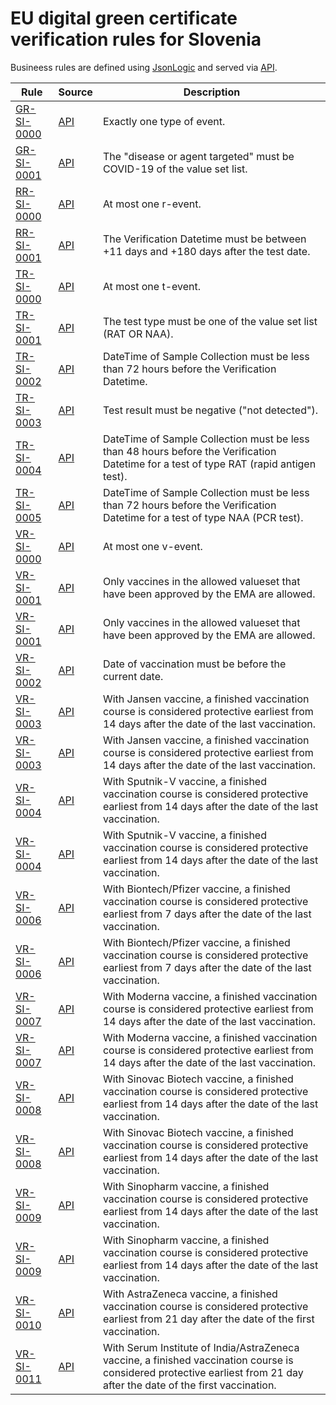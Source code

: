# EU digital green certificate verification rules for Slovenia

Busineess rules are defined using [JsonLogic](https://jsonlogic.com) and served via [API](https://dgca-businessrule-service.cfapps.eu10.hana.ondemand.com/rules/SI).

| Rule | Source | Description |
| ---- | ------ | ----------- |
| [GR-SI-0000](GR-SI-0000.json) | [API](https://dgca-businessrule-service.cfapps.eu10.hana.ondemand.com/rules/SI/f1431b699d79db890e47df7cac0ff1159d4e2f9cd3b23198c5f6afb99a7b8dd3) | Exactly one type of event. |
| [GR-SI-0001](GR-SI-0001.json) | [API](https://dgca-businessrule-service.cfapps.eu10.hana.ondemand.com/rules/SI/a455d4d4b6689b82009e278f7ab3a0d26b728b1d2530e7edd854cf3e4f42b749) | The "disease or agent targeted" must be COVID-19 of the value set list. |
| [RR-SI-0000](RR-SI-0000.json) | [API](https://dgca-businessrule-service.cfapps.eu10.hana.ondemand.com/rules/SI/1f84945789eb59a95f2607bead621c7bb32d3557d0584a9087d8a6f84f872cb1) | At most one r-event. |
| [RR-SI-0001](RR-SI-0001.json) | [API](https://dgca-businessrule-service.cfapps.eu10.hana.ondemand.com/rules/SI/c7ac3d365c7b17c4c53842cbba5144a720d35cbf68eefffc1c39643dbb0b3c5e) | The Verification Datetime must be between +11 days and +180 days after the test date. |
| [TR-SI-0000](TR-SI-0000.json) | [API](https://dgca-businessrule-service.cfapps.eu10.hana.ondemand.com/rules/SI/bd3ce53b13b53f72d37f014e4df162b7be1115fd8fe0993a3f9e6052a31f7b38) | At most one t-event. |
| [TR-SI-0001](TR-SI-0001.json) | [API](https://dgca-businessrule-service.cfapps.eu10.hana.ondemand.com/rules/SI/e14835c48aa554359037b3f974b5396cf633b2917b64306ad58442c5ed620ba5) | The test type must be one of the value set list (RAT OR NAA). |
| [TR-SI-0002](TR-SI-0002.json) | [API](https://dgca-businessrule-service.cfapps.eu10.hana.ondemand.com/rules/SI/64ee7ddfc77c8d68f443c2935a2a853e642a0392d22911e40684a54107b14c84) | DateTime of Sample Collection must be less than 72 hours before the Verification Datetime. |
| [TR-SI-0003](TR-SI-0003.json) | [API](https://dgca-businessrule-service.cfapps.eu10.hana.ondemand.com/rules/SI/4fda169397d4b7878f453e4873fb97f03a71bc0c892a94253181b32bf6de57f8) | Test result must be negative ("not detected"). |
| [TR-SI-0004](TR-SI-0004.json) | [API](https://dgca-businessrule-service.cfapps.eu10.hana.ondemand.com/rules/SI/f7a13532b777e742a7dbce2fa3e129016350cf56fa58f679d5cf8f621a2c7b22) | DateTime of Sample Collection must be less than 48 hours before the Verification Datetime for a test of type RAT (rapid antigen test). |
| [TR-SI-0005](TR-SI-0005.json) | [API](https://dgca-businessrule-service.cfapps.eu10.hana.ondemand.com/rules/SI/76b1f6394c2910fa546c08010d07a30748e16bd8029ff846d5beca1e2cb0e90d) | DateTime of Sample Collection must be less than 72 hours before the Verification Datetime for a test of type NAA (PCR test). |
| [VR-SI-0000](VR-SI-0000.json) | [API](https://dgca-businessrule-service.cfapps.eu10.hana.ondemand.com/rules/SI/7abe8115812afa330bc780a9c8435406f41cd75314fa39e60e53fdc2347ff76f) | At most one v-event. |
| [VR-SI-0001](VR-SI-0001.json) | [API](https://dgca-businessrule-service.cfapps.eu10.hana.ondemand.com/rules/SI/c9fbd4f5603085edd482bae32c0961cbe8f1c727aff9cc50142d06a99d4b2436) | Only vaccines in the allowed valueset that have been approved by the EMA are allowed. |
| [VR-SI-0001](VR-SI-0001.json) | [API](https://dgca-businessrule-service.cfapps.eu10.hana.ondemand.com/rules/SI/a7d10fab0f444e5ce4d03a7e971d0558dc8931be13952d5039df9fca4ad60896) | Only vaccines in the allowed valueset that have been approved by the EMA are allowed. |
| [VR-SI-0002](VR-SI-0002.json) | [API](https://dgca-businessrule-service.cfapps.eu10.hana.ondemand.com/rules/SI/dfe1f7814a6048e4b194d21029d4bcc4c43f377c82923a781b4dfaa1b10d11cc) | Date of vaccination must be before the current date. |
| [VR-SI-0003](VR-SI-0003.json) | [API](https://dgca-businessrule-service.cfapps.eu10.hana.ondemand.com/rules/SI/902ea30ed087b7cf833dc8ccddffe920e3fc63f7093a4e45458f018e1774809e) | With Jansen vaccine, a finished vaccination course is considered protective earliest from 14 days after the date of the last vaccination. |
| [VR-SI-0003](VR-SI-0003.json) | [API](https://dgca-businessrule-service.cfapps.eu10.hana.ondemand.com/rules/SI/54b9e5d2ff88c0b5810a117bd105aab66a63cfdd4e112f71d2260b55b9e090e6) | With Jansen vaccine, a finished vaccination course is considered protective earliest from 14 days after the date of the last vaccination. |
| [VR-SI-0004](VR-SI-0004.json) | [API](https://dgca-businessrule-service.cfapps.eu10.hana.ondemand.com/rules/SI/6083c81bf4e2c2f4d1b751816e5dd965533a16c0d47eb648a1c38259b2274cd8) | With Sputnik-V vaccine, a finished vaccination course is considered protective earliest from 14 days after the date of the last vaccination. |
| [VR-SI-0004](VR-SI-0004.json) | [API](https://dgca-businessrule-service.cfapps.eu10.hana.ondemand.com/rules/SI/14ee97918b9982ce6d73c3f840af41a256696982c964ebfbdef822d51679970c) | With Sputnik-V vaccine, a finished vaccination course is considered protective earliest from 14 days after the date of the last vaccination. |
| [VR-SI-0006](VR-SI-0006.json) | [API](https://dgca-businessrule-service.cfapps.eu10.hana.ondemand.com/rules/SI/458a7085c660fc93bff767e95c2d7b82d215a24cd774472776588378bbd86b03) | With Biontech/Pfizer vaccine, a finished vaccination course is considered protective earliest from 7 days after the date of the last vaccination. |
| [VR-SI-0006](VR-SI-0006.json) | [API](https://dgca-businessrule-service.cfapps.eu10.hana.ondemand.com/rules/SI/f94f7d4d02b3ce1da164631afd2327dc3b7cfe98a6644f5899b7863f3461db26) | With Biontech/Pfizer vaccine, a finished vaccination course is considered protective earliest from 7 days after the date of the last vaccination. |
| [VR-SI-0007](VR-SI-0007.json) | [API](https://dgca-businessrule-service.cfapps.eu10.hana.ondemand.com/rules/SI/3f22a4698214914abc8aed77cb1d91e8824bb7f3565169bdf3f5b3dc5b189310) | With Moderna vaccine, a finished vaccination course is considered protective earliest from 14 days after the date of the last vaccination. |
| [VR-SI-0007](VR-SI-0007.json) | [API](https://dgca-businessrule-service.cfapps.eu10.hana.ondemand.com/rules/SI/617e5235e46057286797efa86c90e7dc18a5bc866ea0722357f963121ad784d3) | With Moderna vaccine, a finished vaccination course is considered protective earliest from 14 days after the date of the last vaccination. |
| [VR-SI-0008](VR-SI-0008.json) | [API](https://dgca-businessrule-service.cfapps.eu10.hana.ondemand.com/rules/SI/27e3ef7ca39b9b4a5aa3bcd2492be163a2a786e1769e4733cbe565fc9c45f22e) | With Sinovac Biotech vaccine, a finished vaccination course is considered protective earliest from 14 days after the date of the last vaccination. |
| [VR-SI-0008](VR-SI-0008.json) | [API](https://dgca-businessrule-service.cfapps.eu10.hana.ondemand.com/rules/SI/e767d039df08be874cdd13224a91e34589783c5aadf833e6989583ade5393988) | With Sinovac Biotech vaccine, a finished vaccination course is considered protective earliest from 14 days after the date of the last vaccination. |
| [VR-SI-0009](VR-SI-0009.json) | [API](https://dgca-businessrule-service.cfapps.eu10.hana.ondemand.com/rules/SI/a32f6efd8c11bc6e44d0d350488f3d1e620486dbc66203a533979ce8229befa0) | With Sinopharm vaccine, a finished vaccination course is considered protective earliest from 14 days after the date of the last vaccination. |
| [VR-SI-0009](VR-SI-0009.json) | [API](https://dgca-businessrule-service.cfapps.eu10.hana.ondemand.com/rules/SI/6bcf8fbe658f86b7eaefd2e28ca5f7d10c9f84ba7e11cc068240f343f9a0b9ab) | With Sinopharm vaccine, a finished vaccination course is considered protective earliest from 14 days after the date of the last vaccination. |
| [VR-SI-0010](VR-SI-0010.json) | [API](https://dgca-businessrule-service.cfapps.eu10.hana.ondemand.com/rules/SI/aec7e68f3dd7abb1e505b304c96c4180e0db72b63a6e0e73c4ac7ea12b50c01e) | With AstraZeneca vaccine, a finished vaccination course is considered protective earliest from 21 day after the date of the first vaccination. |
| [VR-SI-0011](VR-SI-0011.json) | [API](https://dgca-businessrule-service.cfapps.eu10.hana.ondemand.com/rules/SI/3a4384410d6b316766f70a6dc4e80ee001820b2e4c898800c0e4d17a0f3c0132) | With Serum Institute of India/AstraZeneca vaccine, a finished vaccination course is considered protective earliest from 21 day after the date of the first vaccination. |
